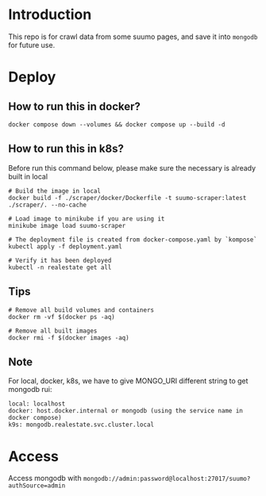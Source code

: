 # Introduction
This repo is for crawl data from some suumo pages, and save it into `mongodb` for future use.

# Deploy
## How to run this in docker?
```
docker compose down --volumes && docker compose up --build -d
```

## How to run this in k8s?
Before run this command below, please make sure the necessary is already built in local
```
# Build the image in local
docker build -f ./scraper/docker/Dockerfile -t suumo-scraper:latest ./scraper/. --no-cache

# Load image to minikube if you are using it
minikube image load suumo-scraper

# The deployment file is created from docker-compose.yaml by `kompose`
kubectl apply -f deployment.yaml

# Verify it has been deployed
kubectl -n realestate get all
```

## Tips
```
# Remove all build volumes and containers
docker rm -vf $(docker ps -aq)

# Remove all built images
docker rmi -f $(docker images -aq)
```
## Note
For local, docker, k8s, we have to give MONGO_URI different string to get mongodb rui:
```
local: localhost
docker: host.docker.internal or mongodb (using the service name in docker compose)
k9s: mongodb.realestate.svc.cluster.local
```

# Access
Access mongodb with `mongodb://admin:password@localhost:27017/suumo?authSource=admin`
